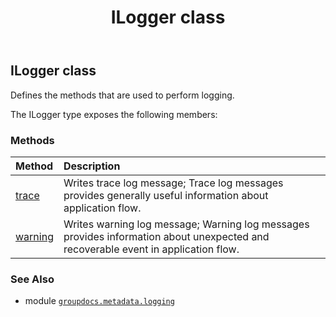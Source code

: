 ﻿---
title: ILogger class
second_title: GroupDocs.Metadata for Python via .NET API References
description: 
type: docs
url: /python-net/groupdocs.metadata.logging/ilogger/
is_root: false
weight: 30
---

## ILogger class

Defines the methods that are used to perform logging.



The ILogger type exposes the following members:

### Methods
| Method | Description |
| :- | :- |
| [trace](/metadata/python-net/groupdocs.metadata.logging/ilogger/trace/#str) | Writes trace log message; Trace log messages provides generally useful information about application flow. |
| [warning](/metadata/python-net/groupdocs.metadata.logging/ilogger/warning/#str) | Writes warning log message; Warning log messages provides information about unexpected and recoverable event in application flow. |



### See Also
* module [`groupdocs.metadata.logging`](..)
